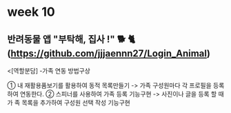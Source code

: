 #  week 10


## 반려동물 앱 "부탁해, 집사 !" 🐕 🐈 (https://github.com/jjjaennn27/Login_Animal)
<[역할분담]
-가족 연동 방법구상 

  ① 내 재활용품보기를 활용하여 동적 목록만들기
    -> 가족 구성원마다 각 프로필을 등록하여 연동한다.
  ② 스피너를 사용하여 가족 등록 기능구현
    -> 사진이나 글을 등록 할 때가 족 목록을 추가하여 구성원 선택 작성 기능구현

</code></pre>
